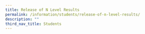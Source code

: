```yaml
---
title: Release of N Level Results
permalink: /information/students/release-of-n-level-results/
description: ""
third_nav_title: Students
---
```

